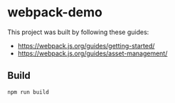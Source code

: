 # webpack-demo

This project was built by following these guides:
* https://webpack.js.org/guides/getting-started/
* https://webpack.js.org/guides/asset-management/

## Build

`npm run build`